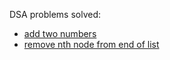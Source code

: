 DSA problems solved:

- [add two numbers](https://github.com/abdus/leetcode/blob/master/linkedlist__add-two-numbers/)
- [remove nth node from end of list](https://github.com/abdus/leetcode/blob/master/remove-nth-node-from-end-of-list)
